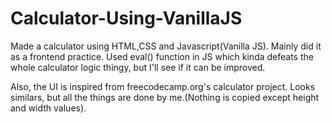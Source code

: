 # Calculator-Using-VanillaJS
Made a calculator using HTML,CSS and Javascript(Vanilla JS).
Mainly did it as a frontend practice.
Used eval() function in JS which kinda defeats the whole calculator logic thingy, but I'll see if it can be improved.

Also, the UI is inspired from freecodecamp.org's calculator project. 
Looks similars, but all the things are done by me.(Nothing is copied except height and width values).
